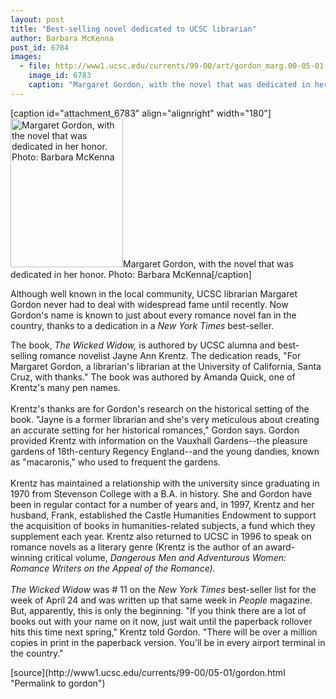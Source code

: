 ```yaml
---
layout: post
title: "Best-selling novel dedicated to UCSC librarian"
author: Barbara McKenna
post_id: 6784
images:
  - file: http://www1.ucsc.edu/currents/99-00/art/gordon_marg.00-05-01.180.jpg
    image_id: 6783
    caption: "Margaret Gordon, with the novel that was dedicated in her honor. Photo: Barbara McKenna"
---
```


[caption id="attachment_6783" align="alignright" width="180"]<a href="http://localhost/mysite/wp-content/uploads/2000/05/gordon_marg.00-05-01.180.jpg"><img class="size-full wp-image-6783" src="http://localhost/mysite/wp-content/uploads/2000/05/gordon_marg.00-05-01.180.jpg" alt="Margaret Gordon, with the novel that was dedicated in her honor. Photo: Barbara McKenna" width="180" height="238" /></a>Margaret Gordon, with the novel that was dedicated in her honor. Photo: Barbara McKenna[/caption]
<p>
  Although well known in the local community, UCSC librarian Margaret Gordon never had to deal with widespread fame until recently. Now Gordon's name is known to just about every romance novel fan in the country, thanks to a dedication in a <i>New York Times</i> best-seller.
</p>The book, <i>The Wicked Widow,</i> is authored by UCSC alumna and best-selling romance novelist Jayne Ann Krentz. The dedication reads, "For Margaret Gordon, a librarian's librarian at the University of California, Santa Cruz, with thanks." The book was authored by Amanda Quick, one of Krentz's many pen names.<br>
<br>
Krentz's thanks are for Gordon's research on the historical setting of the book. "Jayne is a former librarian and she's very meticulous about creating an accurate setting for her historical romances," Gordon says. Gordon provided Krentz with information on the Vauxhall Gardens--the pleasure gardens of 18th-century Regency England--and the young dandies, known as "macaronis," who used to frequent the gardens.<br>
<br>
Krentz has maintained a relationship with the university since graduating in 1970 from Stevenson College with a B.A. in history. She and Gordon have been in regular contact for a number of years and, in 1997, Krentz and her husband, Frank, established the Castle Humanities Endowment to support the acquisition of books in humanities-related subjects, a fund which they supplement each year. Krentz also returned to UCSC in 1996 to speak on romance novels as a literary genre (Krentz is the author of an award-winning critical volume, <i>Dangerous Men and Adventurous Women: Romance Writers on the Appeal of the Romance).</i><br>
<br>
<i>The Wicked Widow</i> was # 11 on the <i>New York Times</i> best-seller list for the week of April 24 and was written up that same week in <i>People</i> magazine. But, apparently, this is only the beginning. "If you think there are a lot of books out with your name on it now, just wait until the paperback rollover hits this time next spring," Krentz told Gordon. "There will be over a million copies in print in the paperback version. You'll be in every airport terminal in the country."
<p>

</p>
[source](http://www1.ucsc.edu/currents/99-00/05-01/gordon.html "Permalink to gordon")
